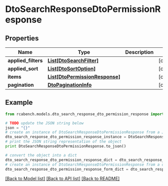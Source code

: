 # DtoSearchResponseDtoPermissionResponse


## Properties

Name | Type | Description | Notes
------------ | ------------- | ------------- | -------------
**applied_filters** | [**List[DtoSearchFilter]**](DtoSearchFilter.md) |  | [optional] 
**applied_sort** | [**List[DtoSortOption]**](DtoSortOption.md) |  | [optional] 
**items** | [**List[DtoPermissionResponse]**](DtoPermissionResponse.md) |  | [optional] 
**pagination** | [**DtoPaginationInfo**](DtoPaginationInfo.md) |  | [optional] 

## Example

```python
from rcabench.models.dto_search_response_dto_permission_response import DtoSearchResponseDtoPermissionResponse

# TODO update the JSON string below
json = "{}"
# create an instance of DtoSearchResponseDtoPermissionResponse from a JSON string
dto_search_response_dto_permission_response_instance = DtoSearchResponseDtoPermissionResponse.from_json(json)
# print the JSON string representation of the object
print DtoSearchResponseDtoPermissionResponse.to_json()

# convert the object into a dict
dto_search_response_dto_permission_response_dict = dto_search_response_dto_permission_response_instance.to_dict()
# create an instance of DtoSearchResponseDtoPermissionResponse from a dict
dto_search_response_dto_permission_response_form_dict = dto_search_response_dto_permission_response.from_dict(dto_search_response_dto_permission_response_dict)
```
[[Back to Model list]](../README.md#documentation-for-models) [[Back to API list]](../README.md#documentation-for-api-endpoints) [[Back to README]](../README.md)


